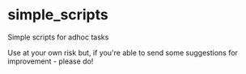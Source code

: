 # simple_scripts
Simple scripts for adhoc tasks

Use at your own risk but, if you're able to send some suggestions for improvement - please do!
